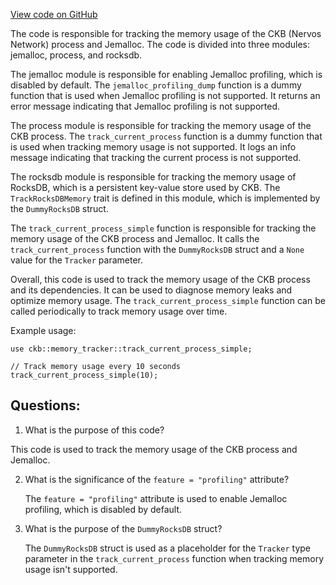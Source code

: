 [View code on GitHub](https://github.com/nervosnetwork/ckb/blob/develop/util/memory-tracker/src/lib.rs)

The code is responsible for tracking the memory usage of the CKB (Nervos Network) process and Jemalloc. The code is divided into three modules: jemalloc, process, and rocksdb.

The jemalloc module is responsible for enabling Jemalloc profiling, which is disabled by default. The `jemalloc_profiling_dump` function is a dummy function that is used when Jemalloc profiling is not supported. It returns an error message indicating that Jemalloc profiling is not supported.

The process module is responsible for tracking the memory usage of the CKB process. The `track_current_process` function is a dummy function that is used when tracking memory usage is not supported. It logs an info message indicating that tracking the current process is not supported.

The rocksdb module is responsible for tracking the memory usage of RocksDB, which is a persistent key-value store used by CKB. The `TrackRocksDBMemory` trait is defined in this module, which is implemented by the `DummyRocksDB` struct.

The `track_current_process_simple` function is responsible for tracking the memory usage of the CKB process and Jemalloc. It calls the `track_current_process` function with the `DummyRocksDB` struct and a `None` value for the `Tracker` parameter.

Overall, this code is used to track the memory usage of the CKB process and its dependencies. It can be used to diagnose memory leaks and optimize memory usage. The `track_current_process_simple` function can be called periodically to track memory usage over time.

Example usage:

```
use ckb::memory_tracker::track_current_process_simple;

// Track memory usage every 10 seconds
track_current_process_simple(10);
```
## Questions:
 1. What is the purpose of this code?

   This code is used to track the memory usage of the CKB process and Jemalloc.

2. What is the significance of the `feature = "profiling"` attribute?

   The `feature = "profiling"` attribute is used to enable Jemalloc profiling, which is disabled by default.

3. What is the purpose of the `DummyRocksDB` struct?

   The `DummyRocksDB` struct is used as a placeholder for the `Tracker` type parameter in the `track_current_process` function when tracking memory usage isn't supported.
